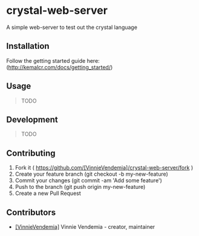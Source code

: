 # crystal-web-server

A simple web-server to test out the crystal language

## Installation

Follow the getting started guide here: (http://kemalcr.com/docs/getting_started/)

## Usage

> TODO

## Development

> TODO

## Contributing

1. Fork it ( https://github.com/[VinnieVendemia]/crystal-web-server/fork )
2. Create your feature branch (git checkout -b my-new-feature)
3. Commit your changes (git commit -am 'Add some feature')
4. Push to the branch (git push origin my-new-feature)
5. Create a new Pull Request

## Contributors

- [[VinnieVendemia]](https://github.com/[VinnieVendemia]) Vinnie Vendemia - creator, maintainer
